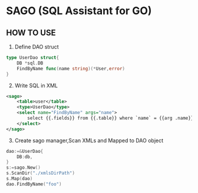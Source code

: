 # SAGO (SQL Assistant for GO)
## HOW TO USE
1. Define DAO struct
```go
type UserDao struct{
    DB *sql.DB
    FindByName func(name string)(*User,error)
}
```

2. Write SQL in XML
```xml
<sago>
    <table>user</table>
    <type>UserDao</type>
    <select name="FindByName" args="name">
        select {{.fields}} from {{.table}} where `name` = {{arg .name}}
    </select>
</sago>
```

3. Create sago manager,Scan XMLs and Mapped to DAO object
```go
dao:=&UserDao{
    DB:db,
}
s:=sago.New()
s.ScanDir("./xmlsDirPath")
s.Map(dao)
dao.FindByName("foo")
```
